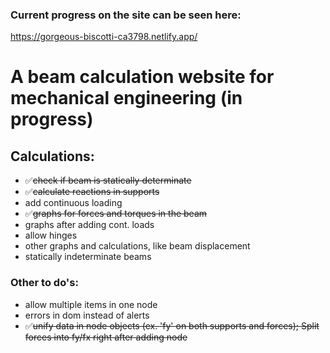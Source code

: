 ### Current progress on the site can be seen here:
https://gorgeous-biscotti-ca3798.netlify.app/

# A beam calculation website for mechanical engineering (in progress)

## Calculations:

- ✅<s>check if beam is statically determinate</s>
- ✅<s>calculate reactions in supports</s>
- add continuous loading
- ✅<s>graphs for forces and torques in the beam</s>
- graphs after adding cont. loads
- allow hinges
- other graphs and calculations, like beam displacement
- statically indeterminate beams

### Other to do's:
- allow multiple items in one node
- errors in dom instead of alerts
- ✅<s>unify data in node objects (ex. 'fy' on both supports and forces); Split forces into fy/fx right after adding node</s>
